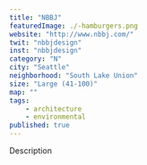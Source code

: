 ```yaml
---
title: "NBBJ"
featuredImage: ./-hamburgers.png
website: "http://www.nbbj.com/"
twit: "nbbjdesign"
inst: "nbbjdesign"
category: "N"
city: "Seattle"
neighborhood: "South Lake Union"
size: "Large (41-100)"
map: ""
tags:
    - architecture
    - environmental
published: true
---
```


Description
